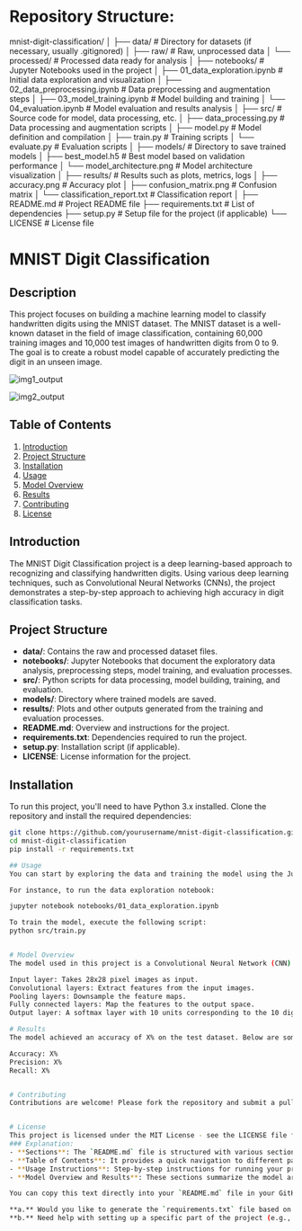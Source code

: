 # Repository Structure:
mnist-digit-classification/
│
├── data/                       # Directory for datasets (if necessary, usually .gitignored)
│   ├── raw/                    # Raw, unprocessed data
│   └── processed/              # Processed data ready for analysis
│
├── notebooks/                  # Jupyter Notebooks used in the project
│   ├── 01_data_exploration.ipynb  # Initial data exploration and visualization
│   ├── 02_data_preprocessing.ipynb # Data preprocessing and augmentation steps
│   ├── 03_model_training.ipynb     # Model building and training
│   └── 04_evaluation.ipynb         # Model evaluation and results analysis
│
├── src/                        # Source code for model, data processing, etc.
│   ├── data_processing.py      # Data processing and augmentation scripts
│   ├── model.py                # Model definition and compilation
│   ├── train.py                # Training scripts
│   └── evaluate.py             # Evaluation scripts
│
├── models/                     # Directory to save trained models
│   ├── best_model.h5           # Best model based on validation performance
│   └── model_architecture.png  # Model architecture visualization
│
├── results/                    # Results such as plots, metrics, logs
│   ├── accuracy.png            # Accuracy plot
│   ├── confusion_matrix.png    # Confusion matrix
│   └── classification_report.txt # Classification report
│
├── README.md                   # Project README file
├── requirements.txt            # List of dependencies
├── setup.py                    # Setup file for the project (if applicable)
└── LICENSE                     # License file

# MNIST Digit Classification

## Description
This project focuses on building a machine learning model to classify handwritten digits using the MNIST dataset. The MNIST dataset is a well-known dataset in the field of image classification, containing 60,000 training images and 10,000 test images of handwritten digits from 0 to 9. The goal is to create a robust model capable of accurately predicting the digit in an unseen image.

![img1_output](https://github.com/user-attachments/assets/b72533fe-2dba-40d1-9835-9a8e08c653d3)

![img2_output](https://github.com/user-attachments/assets/41622992-6aaf-40f1-81d0-fc290957696e)

## Table of Contents
1. [Introduction](#introduction)
2. [Project Structure](#project-structure)
3. [Installation](#installation)
4. [Usage](#usage)
5. [Model Overview](#model-overview)
6. [Results](#results)
7. [Contributing](#contributing)
8. [License](#license)

## Introduction
The MNIST Digit Classification project is a deep learning-based approach to recognizing and classifying handwritten digits. Using various deep learning techniques, such as Convolutional Neural Networks (CNNs), the project demonstrates a step-by-step approach to achieving high accuracy in digit classification tasks.

## Project Structure
- **data/**: Contains the raw and processed dataset files.
- **notebooks/**: Jupyter Notebooks that document the exploratory data analysis, preprocessing steps, model training, and evaluation processes.
- **src/**: Python scripts for data processing, model building, training, and evaluation.
- **models/**: Directory where trained models are saved.
- **results/**: Plots and other outputs generated from the training and evaluation processes.
- **README.md**: Overview and instructions for the project.
- **requirements.txt**: Dependencies required to run the project.
- **setup.py**: Installation script (if applicable).
- **LICENSE**: License information for the project.

## Installation
To run this project, you'll need to have Python 3.x installed. Clone the repository and install the required dependencies:

```bash
git clone https://github.com/yourusername/mnist-digit-classification.git
cd mnist-digit-classification
pip install -r requirements.txt

## Usage
You can start by exploring the data and training the model using the Jupyter notebooks provided in the notebooks/ directory.

For instance, to run the data exploration notebook:

jupyter notebook notebooks/01_data_exploration.ipynb

To train the model, execute the following script:
python src/train.py


# Model Overview
The model used in this project is a Convolutional Neural Network (CNN) with the following layers:

Input layer: Takes 28x28 pixel images as input.
Convolutional layers: Extract features from the input images.
Pooling layers: Downsample the feature maps.
Fully connected layers: Map the features to the output space.
Output layer: A softmax layer with 10 units corresponding to the 10 digit classes (0-9)

# Results
The model achieved an accuracy of X% on the test dataset. Below are some of the key metrics:

Accuracy: X%
Precision: X%
Recall: X%


# Contributing
Contributions are welcome! Please fork the repository and submit a pull request if you have any improvements or new features to add.


# License
This project is licensed under the MIT License - see the LICENSE file for details.
### Explanation:
- **Sections**: The `README.md` file is structured with various sections that cover the essential details of your project.
- **Table of Contents**: It provides a quick navigation to different parts of the README.
- **Usage Instructions**: Step-by-step instructions for running your project.
- **Model Overview and Results**: These sections summarize the model architecture and key results from your project.

You can copy this text directly into your `README.md` file in your GitHub repository.

**a.** Would you like to generate the `requirements.txt` file based on typical libraries used for MNIST projects?  
**b.** Need help with setting up a specific part of the project (e.g., model architecture in `model.py`)?











